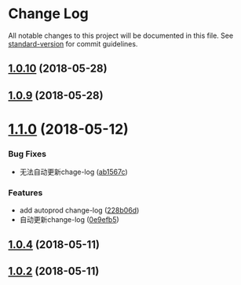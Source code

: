 # Change Log

All notable changes to this project will be documented in this file. See [standard-version](https://github.com/conventional-changelog/standard-version) for commit guidelines.

<a name="1.0.10"></a>
## [1.0.10](https://github.com/a13821190779/scroll/compare/v1.0.5...v1.0.10) (2018-05-28)



<a name="1.0.9"></a>
## [1.0.9](https://github.com/a13821190779/scroll/compare/v1.0.5...v1.0.9) (2018-05-28)



<a name="1.1.0"></a>
# [1.1.0](https://github.com/a13821190779/scroll/compare/v1.0.1...v1.1.0) (2018-05-12)


### Bug Fixes

* 无法自动更新chage-log ([ab1567c](https://github.com/a13821190779/scroll/commit/ab1567c))


### Features

* add autoprod change-log ([228b06d](https://github.com/a13821190779/scroll/commit/228b06d))
* 自动更新change-log ([0e9efb5](https://github.com/a13821190779/scroll/commit/0e9efb5))



<a name="1.0.4"></a>
## [1.0.4](https://github.com/a13821190779/scroll/compare/v1.0.3...v1.0.4) (2018-05-11)



<a name="1.0.2"></a>
## [1.0.2](https://github.com/a13821190779/scroll/compare/v1.0.3...v1.0.2) (2018-05-11)
